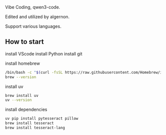 Vibe Coding, qwen3-code.

Edited and utilized by algernon.

Support various languages.

## How to start

install VScode
install Python
install git

install homebrew
```bash
/bin/bash -c "$(curl -fsSL https://raw.githubusercontent.com/Homebrew/install/HEAD/install.sh)"
brew --version
```

install uv
```bash
brew install uv
uv --version
```

install dependencies
```bash
uv pip install pytesseract pillow
brew install tesseract
brew install tesseract-lang
```